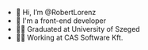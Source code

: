 - 👋 Hi, I’m @RobertLorenz
- 🌱 I'm a front-end developer 
- 👨‍🎓 Graduated at University of Szeged 
- 👨‍💻 Working at CAS Software Kft.

